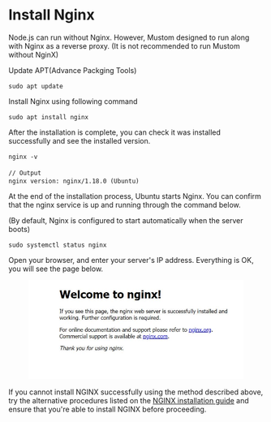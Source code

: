 # Install Nginx

Node.js can run without Nginx. However, Mustom designed to run along with Nginx as a reverse proxy. (It is not recommended to run Mustom without NginX)



Update APT(Advance Packging Tools)

```
sudo apt update
```



Install Nginx using following command

```
sudo apt install nginx
```



After the installation is complete, you can check it was installed successfully and see the installed version.

```
nginx -v

// Output
nginx version: nginx/1.18.0 (Ubuntu)
```



At the end of the installation process, Ubuntu starts Nginx. You can confirm that the nginx service is up and running through the command below.

(By default, Nginx is configured to start automatically when the server boots)

```
sudo systemctl status nginx
```



Open your browser, and enter your server's IP address. Everything is OK, you will see the page below.

<figure><img src="../../.gitbook/assets/nginx.JPG" alt=""><figcaption></figcaption></figure>



If you cannot install NGINX successfully using the method described above, try the alternative procedures listed on the [NGINX installation guide](https://www.nginx.com/resources/wiki/start/topics/tutorials/install/) and ensure that you're able to install NGINX before proceeding.



